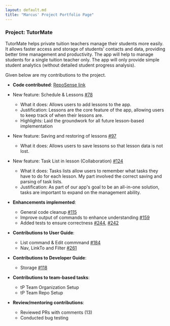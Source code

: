 ```yaml
---
layout: default.md
title: "Marcus' Project Portfolio Page"
---
```


### Project: TutorMate

TutorMate helps private tuition teachers manage their students more easily. It allows faster access and storage of students’ contacts and data, providing better time management and productivity. The app will help to manage students for a single tuition teacher only. The app will only provide simple student analytics (without detailed student progress analysis).

Given below are my contributions to the project.

* **Code contributed**: [RepoSense link](https://nus-cs2103-ay2324s1.github.io/tp-dashboard/?search=&sort=groupTitle&sortWithin=title&timeframe=commit&mergegroup=&groupSelect=groupByRepos&breakdown=true&checkedFileTypes=docs~functional-code~test-code&since=2023-09-22&tabOpen=true&tabType=authorship&tabAuthor=HollaG&tabRepo=AY2324S1-CS2103T-T11-3%2Ftp%5Bmaster%5D&authorshipIsMergeGroup=false&authorshipFileTypes=docs~functional-code~test-code&authorshipIsBinaryFileTypeChecked=false&authorshipIsIgnoredFilesChecked=false)

* New feature: Schedule & Lessons [#78](https://github.com/AY2324S1-CS2103T-T11-3/tp/pull/78)
  * What it does: Allows users to add lessons to the app.
  * Justification: Lessons are the core feature of the app, allowing users to keep track of when their lessons are.
  * Highlights: Laid the groundwork for all future lesson-based implementation

* New feature: Saving and restoring of lessons [#97](https://github.com/AY2324S1-CS2103T-T11-3/tp/pull/97)
  * What it does: Allows users to save lessons so that lesson data is not lost.

* New feature: Task List in lesson (Collaboration) [#124](https://github.com/AY2324S1-CS2103T-T11-3/tp/pull/124)
  * What it does: Tasks lists allow users to remember what tasks they have to do for each lesson. My part involved the correct saving and parsing of task lists.
  * Justification: As part of our app's goal to be an all-in-one solution, tasks are important to expand on the management ability.

* **Enhancements implemented**:
    * General code cleanup [#115](https://github.com/AY2324S1-CS2103T-T11-3/tp/pull/115)
    * Improve output of commands to enhance understanding [#159](https://github.com/AY2324S1-CS2103T-T11-3/tp/pull/159)
    * Added tests to ensure correctness [#244](https://github.com/AY2324S1-CS2103T-T11-3/tp/pull/244), [#242](https://github.com/AY2324S1-CS2103T-T11-3/tp/pull/242)

* **Contributions to User Guide**:
    * List command & Edit commmand [#184](https://github.com/AY2324S1-CS2103T-T11-3/tp/pull/184)
    * Nav, LinkTo and Filter [#261](https://github.com/AY2324S1-CS2103T-T11-3/tp/pull/261)

* **Contributions to Developer Guide**:
    * Storage [#118](https://github.com/AY2324S1-CS2103T-T11-3/tp/pull/118)

* **Contributions to team-based tasks**:
    * tP Team Organization Setup
    * tP Team Repo Setup

* **Review/mentoring contributions**:
    * Reviewed PRs with comments (13)
    * Conducted bug testing 

